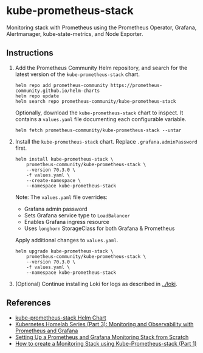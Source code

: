 # kube-prometheus-stack

Monitoring stack with Prometheus using the Prometheus Operator, Grafana, Alertmanager, kube-state-metrics, and Node Exporter.

## Instructions

1. Add the Prometheus Community Helm repository, and search for the latest version of the `kube-prometheus-stack` chart.
    ```
    helm repo add prometheus-community https://prometheus-community.github.io/helm-charts
    helm repo update
    helm search repo prometheus-community/kube-prometheus-stack
    ```

    Optionally, download the `kube-prometheus-stack` chart to inspect. It contains a `values.yaml` file documenting each configurable variable.
    ```
    helm fetch prometheus-community/kube-prometheus-stack --untar
    ```

2. Install the `kube-prometheus-stack` chart. Replace `.grafana.adminPassword` first.
    ```
    helm install kube-prometheus-stack \
        prometheus-community/kube-prometheus-stack \
        --version 70.3.0 \
        -f values.yaml \
        --create-namespace \
        --namespace kube-prometheus-stack
    ```

    Note: The `values.yaml` file overrides:
    - Grafana admin password
    - Sets Grafana service type to `LoadBalancer`
    - Enables Grafana ingress resource
    - Uses `longhorn` StorageClass for both Grafana & Prometheus

    Apply additional changes to `values.yaml`.
    ```
    helm upgrade kube-prometheus-stack \
        prometheus-community/kube-prometheus-stack \
        --version 70.3.0 \
        -f values.yaml \
        --namespace kube-prometheus-stack
    ```

3. (Optional) Continue installing Loki for logs as described in [../loki](../loki/README.md).

## References

- [kube-prometheus-stack Helm Chart](https://github.com/prometheus-community/helm-charts/tree/main/charts/kube-prometheus-stack)
- [Kubernetes Homelab Series (Part 3): Monitoring and Observability with Prometheus and Grafana](https://pdelarco.medium.com/kubernetes-homelab-series-part-3-monitoring-and-observability-with-prometheus-and-grafana-cac63802c1f9)
- [Setting Up a Prometheus and Grafana Monitoring Stack from Scratch
](https://medium.com/@platform.engineers/setting-up-a-prometheus-and-grafana-monitoring-stack-from-scratch-63667bf3e011)
- [How to create a Monitoring Stack using Kube-Prometheus-stack (Part 1)](https://medium.com/israeli-tech-radar/how-to-create-a-monitoring-stack-using-kube-prometheus-stack-part-1-eff8bf7ba9a9)
